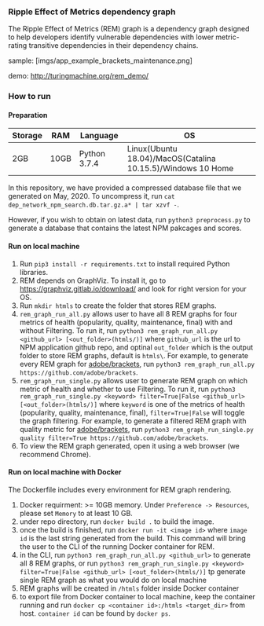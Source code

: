 ### Ripple Effect of Metrics dependency graph

The Ripple Effect of Metrics (REM) graph is a dependency graph designed to help developers identify vulnerable dependencies with lower metric-rating transitive dependencies in their dependency chains.

sample:
[imgs/app_example_brackets_maintenance.png]

demo: http://turingmachine.org/rem_demo/

### How to run

#### Preparation

| Storage | RAM  | Language     | OS                                                          |
|---------|------|--------------|-------------------------------------------------------------|
| 2GB     | 10GB | Python 3.7.4 | Linux(Ubuntu 18.04)/MacOS(Catalina 10.15.5)/Windows 10 Home |

In this repository, we have provided a compressed database file that we generated on May, 2020. To uncompress it, run `cat dep_network_npm_search.db.tar.gz.a* | tar xzvf -`.

However, if you wish to obtain on latest data, run `python3 preprocess.py` to generate a database that contains the latest NPM pakcages and scores.

#### Run on local machine

1. Run `pip3 install -r requirements.txt` to install required Python libraries.
2. REM depends on GraphViz. To install it, go to https://graphviz.gitlab.io/download/ and look for right version for your OS.
3. Run `mkdir htmls` to create the folder that stores REM graphs.
4. `rem_graph_run_all.py` allows user to have all 8 REM graphs for four metrics of health (popularity, quality, maintenance, final) with and without Filtering. To run it, run `python3 rem_graph_run_all.py <github_url> [<out_folder>(htmls/)]` where `github_url` is the url to NPM application github repo, and optinal `out_folder` which is the output folder to store REM graphs, default is `htmls\`. For example, to generate every REM graph for [adobe/brackets](https://github.com/adobe/brackets), run `python3 rem_graph_run_all.py https://github.com/adobe/brackets`.
5. `rem_graph_run_single.py` allows user to generate REM graph on which metric of health and whether to use Filtering. To run it, run `python3 rem_graph_run_single.py <keyword> filter=True|False <github_url> [<out_folder>(htmls/)]` where `keyword` is one of the metrics of health (popularity, quality, maintenance, final), `filter=True|False` will toggle the graph filtering. For example, to generate a filtered REM graph with quality metric for [adobe/brackets](https://github.com/adobe/brackets), run `python3 rem_graph_run_single.py quality filter=True https://github.com/adobe/brackets`.
6. To view the REM graph generated, open it using a web browser (we recommend Chrome).

#### Run on local machine with Docker

The Dockerfile includes every environment for REM graph rendering.

1. Docker requirment: >= 10GB memory. Under `Preference -> Resources`, please set `Memory` to at least 10 GB.
2. under repo directory, run `docker build .` to build the image.
3. once the build is finished, run `docker run -it <image id>` where `image id` is the last string generated from the build. This command will bring the user to the CLI of the running Docker container for REM.
4. in the CLI, run `python3 rem_graph_run_all.py <github_url>` to generate all 8 REM graphs, or run `python3 rem_graph_run_single.py <keyword> filter=True|False <github_url> [<out_folder>(htmls/)]` tp generate single REM graph as what you would do on local machine
5. REM graphs will be created in `/htmls` folder inside Docker container
6. to export file from Docker container to local machine, keep the container running and run `docker cp <container id>:/htmls <target_dir>` from host. `container id` can be found by `docker ps`.
